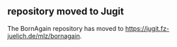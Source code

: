 ## repository moved to Jugit

The BornAgain repository has moved to
https://jugit.fz-juelich.de/mlz/bornagain.
